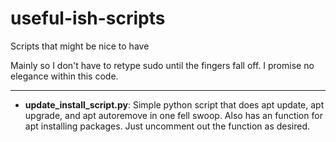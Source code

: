 # useful-ish-scripts
Scripts that might be nice to have

Mainly so I don't have to retype sudo until the fingers fall off.
I promise no elegance within this code.

___
- __update_install_script.py__: Simple python script that does apt update, apt upgrade, and apt autoremove in one fell swoop. Also has an function for apt installing packages. Just uncomment out the function as desired.  
